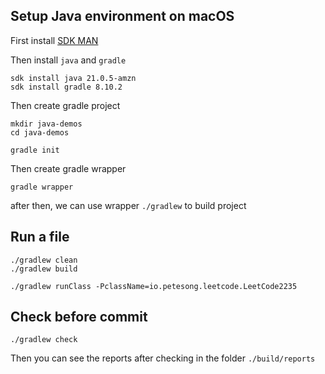 ## Setup Java environment on macOS

First install [SDK MAN](https://sdkman.io/install/)

Then install `java` and `gradle`

```shell
sdk install java 21.0.5-amzn
sdk install gradle 8.10.2
```

Then create gradle project

```shell
mkdir java-demos
cd java-demos

gradle init
```

Then create gradle wrapper
```shell
gradle wrapper
```

after then, we can use wrapper `./gradlew` to build project

## Run a file

```shell
./gradlew clean
./gradlew build

./gradlew runClass -PclassName=io.petesong.leetcode.LeetCode2235
```

## Check before commit

```shell
./gradlew check
```
Then you can see the reports after checking in the folder `./build/reports`
